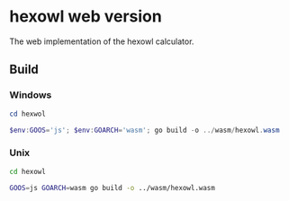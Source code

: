 # hexowl web version

The web implementation of the hexowl calculator.

## Build

### Windows

```powershell
cd hexwol
```
```powershell
$env:GOOS='js'; $env:GOARCH='wasm'; go build -o ../wasm/hexowl.wasm
```

### Unix

```bash
cd hexowl
```
```bash
GOOS=js GOARCH=wasm go build -o ../wasm/hexowl.wasm
```